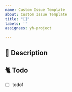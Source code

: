 ```yaml
---
name: Custom Issue Template
about: Custom Issue Template
title: "[]"
labels: ''
assignees: yh-project

---
```


## 📔 Description


## 🐈 Todo

- [ ] todo1
